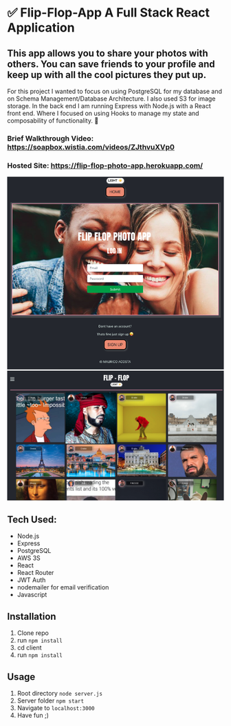 # ✅ Flip-Flop-App A Full Stack React Application
## This app allows you to share your photos with others.  You can save friends to your profile and keep up with all the cool pictures they put up.  


For this project I wanted to focus on using PostgreSQL for my database and on Schema Management/Database Architecture.  I also used S3 for image storage. In the back end I am running  Express with Node.js with a React front end.  Where I focused on using Hooks to manage my state and composability of functionality. 🚀

### Brief Walkthrough Video: https://soapbox.wistia.com/videos/ZJthvuXVp0
### Hosted Site: https://flip-flop-photo-app.herokuapp.com/
![alt text](flip-flop-login.png)
![alt text](flip-flop-feed.png)


## Tech Used:
- Node.js
- Express
- PostgreSQL
- AWS 3S
- React
- React Router
- JWT Auth
- nodemailer for email verification
- Javascript




## Installation

1. Clone repo
2. run `npm install`
3. cd client
4. run `npm install`

## Usage

1. Root directory `node server.js`
2. Server folder `npm start`
2. Navigate to `localhost:3000`
3. Have fun ;)
